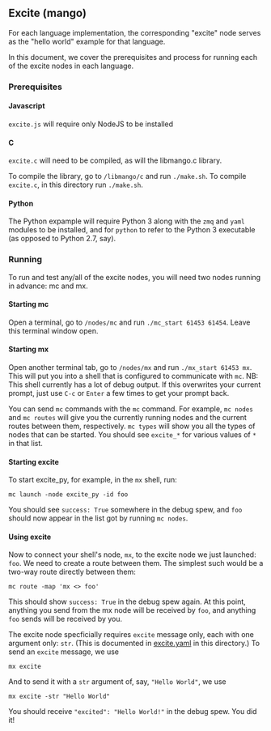 ## Excite (mango)

For each language implementation, the corresponding "excite" node
serves as the "hello world" example for that language.

In this document, we cover the prerequisites and process for running
each of the excite nodes in each language.

### Prerequisites

#### Javascript

`excite.js` will require only NodeJS to be installed

#### C

`excite.c` will need to be compiled, as will the libmango.c library.

To compile the library, go to `/libmango/c` and run `./make.sh`.  To compile `excite.c`, in this directory run `./make.sh`.

#### Python

The Python expample will require Python 3 along with the `zmq` and `yaml` modules to be installed, and for `python` to refer to the Python 3 executable (as opposed to Python 2.7, say).

### Running

To run and test any/all of the excite nodes, you will need two nodes running in advance: mc and mx.

#### Starting mc

Open a terminal, go to `/nodes/mc` and run `./mc_start 61453 61454`.  Leave this terminal window open.

#### Starting mx

Open another terminal tab, go to `/nodes/mx` and run `./mx_start 61453
mx`.  This will put you into a shell that is configured to communicate
with `mc`.  NB: This shell currently has a lot of debug output.  If
this overwrites your current prompt, just use `C-c` or `Enter` a few
times to get your prompt back.  

You can send `mc` commands with the `mc` command.  For example, `mc
nodes` and `mc routes` will give you the currently running nodes and
the current routes between them, respectively.  `mc types` will show
you all the types of nodes that can be started.  You should see
`excite_*` for various values of `*` in that list.

#### Starting excite

To start excite_py, for example, in the `mx` shell, run:

`mc launch -node excite_py -id foo`

You should see `success: True` somewhere in the debug spew, and `foo`
should now appear in the list got by running `mc nodes`.

#### Using excite

Now to connect your shell's node, `mx`, to the excite node we just
launched: `foo`.  We need to create a route between them.  The
simplest such would be a two-way route directly between them:

`mc route -map 'mx <> foo'`

This should show `success: True` in the debug spew again.  At this
point, anything you send from the mx node will be received by `foo`,
and anything `foo` sends will be received by you.

The excite node specficially requires `excite` message only, each with
one argument only: `str`.  (This is documented in
[excite.yaml](excite.yaml) in this directory.)  To send an `excite`
message, we use

`mx excite`

And to send it with a `str` argument of, say, `"Hello World"`, we use

`mx excite -str "Hello World"`

You should receive `"excited": "Hello World!"` in the debug spew.  You
did it!
